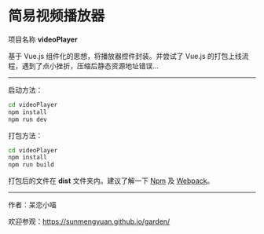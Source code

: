 # 简易视频播放器 #

项目名称 __videoPlayer__

基于 Vue.js 组件化的思想，将播放器控件封装。并尝试了 Vue.js 的打包上线流程，遇到了点小挫折，压缩后静态资源地址错误...

*****

启动方法：
    
```bash
cd videoPlayer
npm install
npm run dev
```

打包方法：

```bash
cd videoPlayer
npm install
npm run build
```

打包后的文件在 __dist__ 文件夹内。建议了解一下 [Npm](https://www.npmjs.com/) 及 [Webpack](https://webpack.github.io/docs/)。

*****
    
作者：呆恋小喵

欢迎参观：<https://sunmengyuan.github.io/garden/>
